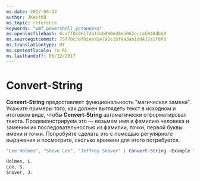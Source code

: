 ```yaml
---
ms.date: 2017-06-12
author: JKeithB
ms.topic: reference
keywords: "wmf,powershell,установка"
ms.openlocfilehash: 6caff8c06174a1dcb990ed8e5062ccca5848dbb8
ms.sourcegitcommit: 75f70c7df01eea5e7a2c16f9a3ab1dd437a1f8fd
ms.translationtype: HT
ms.contentlocale: ru-RU
ms.lasthandoff: 06/12/2017
---
```

# <a name="convert-string"></a>Convert-String
**Convert-String** предоставляет функциональность "магическая замена". Укажите примеры того, как должен выглядеть текст в исходном и итоговом виде, чтобы **Convert-String** автоматически отформатировал текста. Продемонстрируем это — возьмем имя и фамилию человека и заменим их последовательностью из фамилии, точки, первой буквы имени и точки. Попробуйте сделать это с помощью регулярного выражения и посмотрите, сколько времени для этого потребуется.

```powershell
"Lee Holmes", "Steve Lee", "Jeffrey Snover" | Convert-String -Example "Bill Gates=Gates, B.","John Smith=Smith, J."

Holmes, L.
Lee, S.
Snover, J.
```

